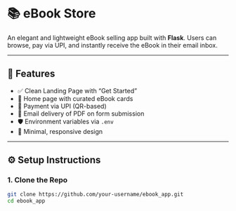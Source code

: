 # 📚 eBook Store

An elegant and lightweight eBook selling app built with **Flask**. Users can browse, pay via UPI, and instantly receive the eBook in their email inbox.

---

## 🚀 Features

- ✅ Clean Landing Page with “Get Started”
- 📖 Home page with curated eBook cards
- 💸 Payment via UPI (QR-based)
- 📩 Email delivery of PDF on form submission
- 🛡️ Environment variables via `.env`
- 🎯 Minimal, responsive design

---

## ⚙️ Setup Instructions

### 1. Clone the Repo

```bash
git clone https://github.com/your-username/ebook_app.git
cd ebook_app
